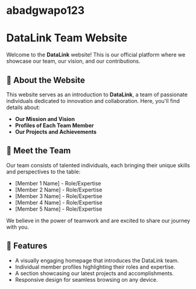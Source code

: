 ﻿# abadgwapo123
# DataLink Team Website

Welcome to the **DataLink** website! This is our official platform where we showcase our team, our vision, and our contributions.

## 🌟 About the Website

This website serves as an introduction to **DataLink**, a team of passionate individuals dedicated to innovation and collaboration. Here, you'll find details about:
- **Our Mission and Vision**
- **Profiles of Each Team Member**
- **Our Projects and Achievements**

## 👥 Meet the Team

Our team consists of talented individuals, each bringing their unique skills and perspectives to the table:
- [Member 1 Name] - Role/Expertise
- [Member 2 Name] - Role/Expertise
- [Member 3 Name] - Role/Expertise
- [Member 4 Name] - Role/Expertise
- [Member 5 Name] - Role/Expertise

We believe in the power of teamwork and are excited to share our journey with you.

## 🚀 Features

- A visually engaging homepage that introduces the DataLink team.
- Individual member profiles highlighting their roles and expertise.
- A section showcasing our latest projects and accomplishments.
- Responsive design for seamless browsing on any device.
